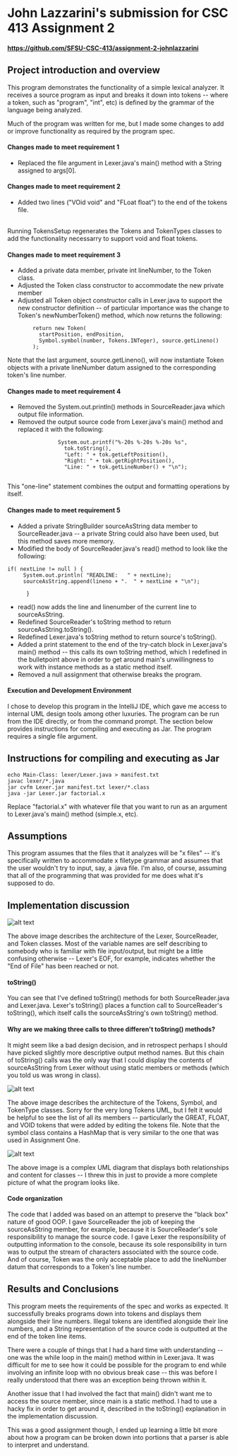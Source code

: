 # ﻿John Lazzarini's submission for CSC 413 Assignment 2
#### https://github.com/SFSU-CSC-413/assignment-2-johnlazzarini
## Project introduction and overview
This program demonstrates the functionality of a simple lexical analyzer.  It receives a source program as
input and breaks it down into tokens -- where a token, such as "program", "int", etc) is defined
by the grammar of the language being analyzed.

Much of the program was written for me, but I made some changes to add or improve functionality as required by the program spec.

#### Changes made to meet requirement 1
- Replaced the file argument in Lexer.java's main() method with a String assigned to args[0].

#### Changes made to meet requirement 2

- Added two lines ("VOid void" and "FLoat float") to the end of the tokens file.

<br>Running TokensSetup regenerates the Tokens and TokenTypes classes to add the functionality necessarry to support void and float tokens.

#### Changes made to meet requirement 3

- Added a private data member, private int lineNumber, to the Token class.
- Adjusted the Token class constructor to accommodate the new private member
- Adjusted all Token object constructor calls in Lexer.java to support the new constructor
definition -- of particular importance was the change to Token's newNumberToken() method, which now
returns the following: 
````
        return new Token(
          startPosition, endPosition,
          Symbol.symbol(number, Tokens.INTeger), source.getLineno()
        );
````
Note that the last argument, source.getLineno(), will now instantiate Token objects with
a private lineNumber datum assigned to the corresponding token's line number.

#### Changes made to meet requirement 4

- Removed the System.out.println() methods in SourceReader.java which output file information.
- Removed the output source code from Lexer.java's main() method and replaced it with
the following:

````
                System.out.printf("%-20s %-20s %-20s %s",
                  tok.toString(),
                  "Left: " + tok.getLeftPosition(),
                  "Right: " + tok.getRightPosition(),
                  "Line: " + tok.getLineNumber() + "\n");
                      
````
This "one-line" statement combines the output and formatting operations by itself.

#### Changes made to meet requirement 5
- Added a private StringBuilder sourceAsString data member to SourceReader.java -- a private String
could also have been used, but this method saves more memory.
- Modified the body of SourceReader.java's read() method to look like the following: 

````
if( nextLine != null ) {
     System.out.println( "READLINE:   " + nextLine);
     sourceAsString.append(lineno + ".  " + nextLine + "\n");

      } 
````

- read() now adds the line and linenumber of the current line to sourceAsString.
- Redefined SourceReader's toString method to return sourceAsString.toString().
- Redefined Lexer.java's toString method to return source's toString().
- Added a print statement to the end of the try-catch block in Lexer.java's main() method -- this calls its own toString method, which I redefined in the bulletpoint above in order to get around main's unwillingness to work with instance methods as a static method itself.
- Removed a null assignment that otherwise breaks the program.

#### Execution and Development Environment
I chose to develop this program in the IntelliJ IDE, which gave me access to internal UML design tools among other luxuries.  The program can be run from the IDE directly, or from the command prompt.  The section below provides instructions for compiling and executing as Jar.  The program requires a single file argument.

## Instructions for compiling and executing as Jar

```
echo Main-Class: lexer/Lexer.java > manifest.txt
javac lexer/*.java
jar cvfm Lexer.jar manifest.txt lexer/*.class
java -jar Lexer.jar factorial.x
```
Replace "factorial.x" with whatever file that you want to run as an argument to Lexer.java's main() method (simple.x, etc).

## Assumptions

This program assumes that the files that it analyzes will be "x files" -- it's specifically written to accommodate x filetype grammar and assumes that the user wouldn't try to input, say, a .java file.  I'm also, of course, assuming that all of the programming that was provided for me does what it's supposed to do.

## Implementation discussion

![alt text](http://i.imgur.com/YlZFoT0.png "Lexer, SourceReader, Token")

 The above image describes the architecture of the Lexer, SourceReader, and Token classes.  Most of the variable names are self describing to somebody who is familiar with file input/output, but might be a little confusing otherwise -- Lexer's EOF, for example, indicates whether the "End of File" has been reached or not.
 
#### toString()
You can see that I've defined toString() methods for both SourceReader.java and Lexer.java.  Lexer's toString() places a function call to SourceReader's toString(), which itself calls the sourceAsString's own toString() method.

#### Why are we making three calls to three differen't toString() methods?
It might seem like a bad design decision, and in retrospect perhaps I should have picked slightly more descriptive output method names.  But this chain of toString() calls was the only way that I could display the contents of sourceAsString from Lexer without using static members or methods (which you told us was wrong in class). 
 
 ![alt text](http://i.imgur.com/dDy2Zda.png "Lexer, SourceReader, Token")
 
 The above image describes the architecture of the Tokens, Symbol, and TokenType classes.  Sorry for the very long Tokens UML, but I felt it would be helpful to see the list of all its members -- particularly the GREAT, FLOAT, and VOID tokens that were added by editing the tokens file.  Note that the symbol class contains a HashMap that is very similar to the one that was used in Assignment One.
 
 ![alt text](http://i.imgur.com/qgIS5nR.png "Complex UML graphic")
 
The above image is a complex UML diagram that displays both relationships and content for classes -- I threw this in just to provide a more complete picture of what the program looks like.

#### Code organization
The code that I added was based on an attempt to preserve the "black box" nature of good OOP.  I gave SourceReader the job of keeping the sourceAsString member, for example, because it is SourceReader's sole responsibility to manage the source code.  I gave Lexer the responsibility of outputting information to the console, because its sole responsibility in turn was to output the stream of characters associated with the source code.  And of course, Token was the only acceptable place to add the lineNumber datum that corresponds to a Token's line number.

## Results and Conclusions

This program meets the requirements of the spec and works as expected.  It successfully breaks programs down into tokens and displays them alongside their line numbers.  Illegal tokens are identified alongside their line numbers, and a String representation of the source code is outputted at the end of the token line items.

There were a couple of things that I had a hard time with understanding -- one was the while loop in the main() method within in Lexer.java.  It was difficult for me to see how it could be possible for the program to end while involving an infinite loop with no obvious break case -- this was before I really understood that there was an exception being thrown within it.

Another issue that I had involved the fact that main() didn't want me to access the source member, since main is a static method. I had to use a hacky fix in order to get around it, described in the toString() explanation in the implementation discussion.

This was a good assignment though, I ended up learning a little bit more about how a program can be broken down into portions that a parser is able to interpret and understand.
